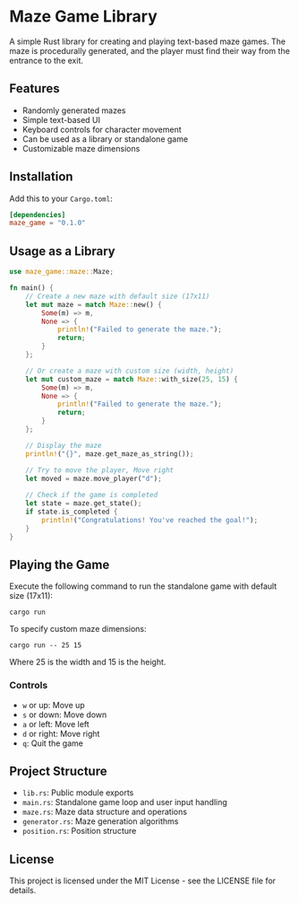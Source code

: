 # Maze Game Library

A simple Rust library for creating and playing text-based maze games. The maze is procedurally generated, and the player must find their way from the entrance to the exit.

## Features

- Randomly generated mazes
- Simple text-based UI
- Keyboard controls for character movement
- Can be used as a library or standalone game
- Customizable maze dimensions

## Installation

Add this to your `Cargo.toml`:

```toml
[dependencies]
maze_game = "0.1.0"
```

## Usage as a Library

```rust
use maze_game::maze::Maze;

fn main() {
    // Create a new maze with default size (17x11)
    let mut maze = match Maze::new() {
        Some(m) => m,
        None => {
            println!("Failed to generate the maze.");
            return;
        }
    };

    // Or create a maze with custom size (width, height)
    let mut custom_maze = match Maze::with_size(25, 15) {
        Some(m) => m,
        None => {
            println!("Failed to generate the maze.");
            return;
        }
    };

    // Display the maze
    println!("{}", maze.get_maze_as_string());

    // Try to move the player, Move right
    let moved = maze.move_player("d");
    
    // Check if the game is completed
    let state = maze.get_state();
    if state.is_completed {
        println!("Congratulations! You've reached the goal!");
    }
}
```

## Playing the Game

Execute the following command to run the standalone game with default size (17x11):
```
cargo run
```

To specify custom maze dimensions:
```
cargo run -- 25 15
```
Where 25 is the width and 15 is the height.

### Controls

- `w` or up: Move up
- `s` or down: Move down
- `a` or left: Move left
- `d` or right: Move right
- `q`: Quit the game

## Project Structure

- `lib.rs`: Public module exports
- `main.rs`: Standalone game loop and user input handling
- `maze.rs`: Maze data structure and operations
- `generator.rs`: Maze generation algorithms
- `position.rs`: Position structure

## License

This project is licensed under the MIT License - see the LICENSE file for details.
